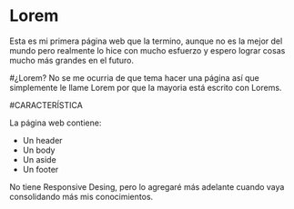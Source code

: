 # Lorem
Esta es mi primera página web que la termino, aunque no es la mejor del mundo pero realmente lo hice con mucho esfuerzo y espero lograr cosas mucho más grandes en el futuro.

#¿Lorem?
No se me ocurria de que tema hacer una página así que simplemente le llame Lorem por que la mayoria está escrito con Lorems.

#CARACTERÍSTICA

La página web contiene:
- Un header
- Un body
- Un aside
- Un footer

No tiene Responsive Desing, pero lo agregaré más adelante cuando vaya consolidando más mis conocimientos.

